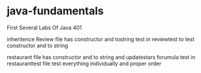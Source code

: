 # java-fundamentals
First Several Labs Of Java 401


inheritence
Review file has constructor and tostring
test in reviewtest to test constructor and to string

restaurant file has constructor and to string and updatestars forumula
test in restauranttest file test everything individually and proper order